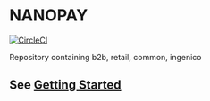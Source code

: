 # NANOPAY
[![CircleCI](https://circleci.com/gh/nanoPayinc/NANOPAY/tree/development.svg?style=svg&circle-token=ff8e44c509df03d1c24d259081b9d073214f02cf)](https://circleci.com/gh/nanoPayinc/NANOPAY/tree/development)

Repository containing b2b, retail, common, ingenico

## See [Getting Started](https://github.com/nanoPayinc/NANOPAY/wiki/Getting-Started)

